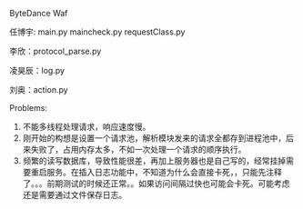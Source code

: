 ByteDance Waf

任博宇: main.py maincheck.py requestClass.py

李欣：protocol_parse.py

凌昊辰：log.py

刘奥：action.py


Problems:

1. 不能多线程处理请求，响应速度慢。
2. 刚开始的构想是设置一个请求池，解析模块发来的请求全都存到进程池中，后来失败了，占用内存太多，不如一次处理一个请求的顺序执行。
3. 频繁的读写数据库，导致性能很差，再加上服务器也是自己写的，经常挂掉需要重启服务。在插入日志功能中，不知道为什么会直接卡死，，只能先注释了。。。前期测试的时候还正常。。如果访问间隔过快也可能会卡死。可能考虑还是需要通过文件保存日志。

